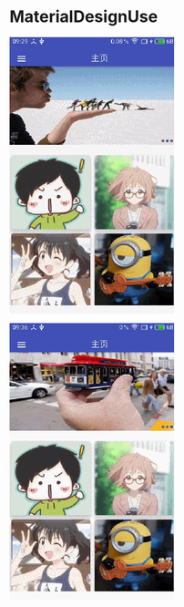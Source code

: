 # MaterialDesignUse

![Image](https://github.com/Hebin320/ImageSave/blob/master/img/01.gif)




![Image](https://github.com/Hebin320/ImageSave/blob/master/img/04.gif)
